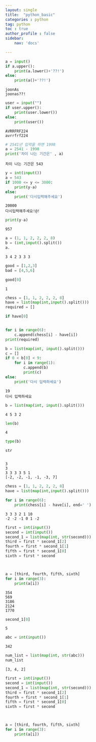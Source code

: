 ```yaml
---
layout: single
title:  "python_basic"
categories : python
tag: python
toc : true
author_profile : false
sidebar:
    nav: 'docs'

---
```





```python
a = input()
if a.upper():
    print(a.lower()+'??!')
else:
    print(a()+'??!')
```

    joonAs
    joonas??!



```python
user = input("")
if user.upper():
    print(user.lower())
else:
    print(user())
```

    AVRRFRF224
    avrrfrf224



```python
# 2541년 입력을 하면 1998
a = 2541 - 1998
print('차이 나는 기간은' , a)
```

    차이 나는 기간은 543



```python
y = int(input())
a = 543
if 1000 <= y <= 3000:
    print(y-a)
else: 
    print('다시입력해주세요')
```

    20000
    다시입력해주세요!@!



```python
print(y-a)
```

    957



```python
a = (1, 1, 2, 2, 2, 8)
b = (int,input().split())
a.
```

    3 4 2 3 3 3



```python
good = [1,2,3]
bad = [4,5,6]

good[0]
```




    1




```python
chess = [1, 1, 2, 2, 2, 8]
have = list(map(int,input().split()))
required = []

if have[0]


for i in range(6):
    c.append(chess[i] - have[i])
print(required)
```


```python
b = list(map(int, input().split()))
c = []
if 0 < b[0] < 9:
    for i in range(1):
        c.append(b)
        print(c)
else:
    print('다시 입력하세요')
```

    19
    다시 입력하세요



```python
b = list(map(int, input().split()))
```

    4 5 3 2



```python
len(b)
```




    4




```python
type(b)
```




    str




```python

```

    3
    3
    3 3 3 3 5 1
    [-2, -2, -1, -1, -3, 7]



```python
chess = [1, 1, 2, 2, 2, 8]
have = list(map(int,input().split()))

for i in range(6):
    print(chess[i] - have[i], end=' ')
```

    3 3 3 2 1 10
    -2 -2 -1 0 1 -2 


```python
first = int(input())
second = int(input())
second_1 = list(map(int, str(second)))
third = first * second_1[2]
fourth = first * second_1[1]
fifth = first * second_1[0]
sixth = first * second



a = [third, fourth, fifth, sixth]
for i in range(3):
    print(a[i])
```

    354
    569
    3186
    2124
    1770



```python
second_1[0]
```




    5




```python
abc = int(input())
```

    342



```python
num_list = list(map(int, str(abc)))
num_list
```




    [3, 4, 2]




```python
first = int(input())
second = int(input())
second_1 = list(map(int, str(second)))
third = first * second_1[2]
fourth = first * second_1[1]
fifth = first * second_1[0]
sixth = first * second



a = [third, fourth, fifth, sixth]
for i in range(3):
    print(a[i])
```
